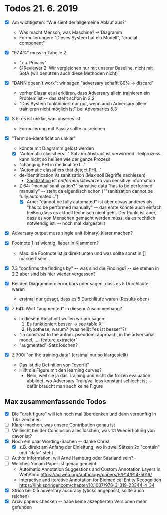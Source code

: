 # Todos 21. 6. 2019

- [x] Am wichtigsten: "Wie sieht der allgemeine Ablauf aus?"
  - Was macht Mensch, was Maschine? -> Diagramm
  - Formulierungen: "Dieses System hat ein Modell", "crucial component"

- [x] "97.4%" muss in Tabelle 2
  - "x + Privacy"
  - @Reviewer 2: Wir vergleichen nur mit unserer Baseline, nicht mit SotA (wir benutzen auch diese Methoden nicht)

- [x] "DANN doesn't work": wir sagen "adversary schafft 80% -> discard"
  - vorher Elazar et al erklären, dass Adversary allein trainieren ein Problem ist -- das steht schon in 2.2
  - "Das System funktioniert nur gut, wenn auch Adversary allein trainieren nicht möglich ist" bei Adversaries 5.3

- [x] S 5: es ist unklar, was unseres ist
  - Formulierung mit Passiv sollte ausreichen

- [x] "Term de-identification unklar"
  - könnte mit Diagramm gelöst werden
  - [x] "Automatic classifiers…" Satz im Abstract ist verwirrend: Teilprozess kann nicht so heißen wie der ganze Prozess
  - "changing PHI in medical text…"
  - "Automatic classifiers that detect PHI…"
  - de-identification vs sanitization (Max soll Begriffe nachlesen)
    - [Sanitization](https://en.wikipedia.org/wiki/Sanitization_(classified_information)) ist _entfernen_/schwärzen von sensitive information
  - Z 64: "manual sanitization?" sansitive data "has to be performed manually" -- steht da eigentlisch schon (""sanitization cannot be fully automated…")
    - [x] Arne: "cannot be fully automated" ist aber etwas anderes als "has to be performed manually" -- das erste könnte auch einfach heißen,dass es aktuell technisch nicht geht.  Der Punkt ist aber, dass es von Menschen gemacht werden *muss*, da es rechtlich notwendig ist. -- noch mal klargestellt

- [x] Adversary output muss single unit (binary) klarer machen?

- [x] Footnote 1 ist wichtig, lieber in Klammern?
  - Max: die Footnote ist ja direkt unten und was sollte sonst in [] markiert sein…

- [x] 7.3 "confirms the findings by" -- was sind die Findings? -- sie stehen in 2.2 aber sind bis hier wieder vergessen?

- [x] Bei den Diagrammen: error bars oder sagen, dass es 5 Durchläufe waren
  - erstmal nur gesagt, dass es 5 Durchläufe waren (Results oben)

- [x] Z 641: Wort "augmented" in diesem Zusammenhang?
  - In diesem Abschnitt wollen wir nur sagen:
    1. Es funktioniert besser -> see table X
    2. Hypothese, warum? (was heißt "es ist besser"?)
  - "in constrast to the autom. pseudom. approach, in the adversarial model, …, feature extractor"
  - "augmented"-Satz löschen?

- [x] Z 700: "on the training data" (erstmal nur so klargestellt)
  - Das ist die Definition von "overfit"
  - Hilft die Figure mit den learning curves?
    - Nein, weil sie ja das Training und nicht die frozen evaluation abbildet, wo Adversary Train/val loss konstant schlecht ist -- dafür braucht man auch keine Figure

## Max zusammenfassende Todos

- [x] Die "draft figure" will ich noch mal überdenken und dann vernünftig in Tikz zeichnen
- [ ] Klarer machen, was unsere Contribution genau ist
- [ ] Vielleicht bei der Conclusion alles löschen, was 1:1 Wiederholung von davor ist?
- [x] Noch ein paar Wording-Sachen -- danke Chris!
  - [x] z.B. direkt am Anfang der Einleitung, wo in zwei Sätzen 2x "contain" und "data" steht
- [ ] Author information, will Arne Hamburg oder Saarland sein?
- [ ] Welches Yimam Paper ist genau gemeint:
  - Automatic Annotation Suggestions and Custom Annotation Layers in WebAnno https://aclweb.org/anthology/papers/P/P14/P14-5016/
  - Interactive and Iterative Annotation for Biomedical Entity Recognition https://link.springer.com/chapter/10.1007/978-3-319-23344-4_34
- [x] Strich bei 0.5 adversary accuracy (yticks angepasst, sollte auch reichen)
- [x] Arxiv papers checken -- habe keine akzeptierten Versionen mehr gefunden
